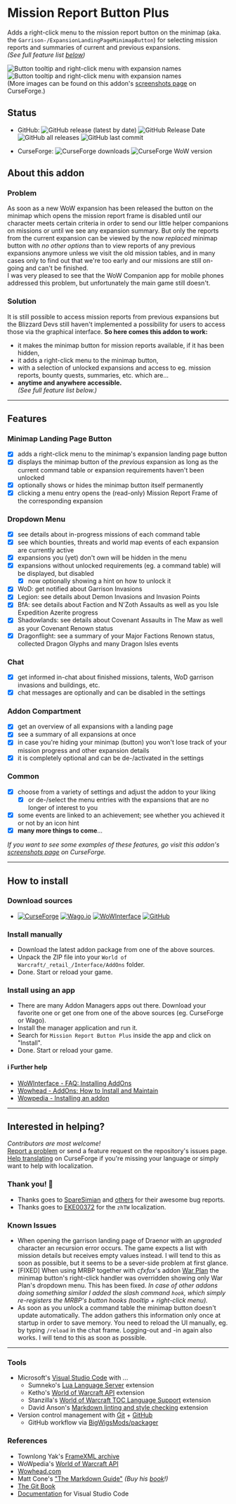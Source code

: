 # Mission Report Button Plus

Adds a right-click menu to the mission report button on the minimap (aka. the `Garrison-/ExpansionLandingPageMinimapButton`) for selecting mission reports and summaries of current and previous expansions.  
*(See full feature list [below](#features))*

![Button tooltip and right-click menu with expansion names](https://raw.githubusercontent.com/erglo/mission-report-button-plus/main/.screenshots/mbrp_tooltip-dropdown_df-winter.jpg "Button tooltip and right-click menu with expansion names")
![Button tooltip and right-click menu with expansion names](https://raw.githubusercontent.com/erglo/mission-report-button-plus/main/.screenshots/mrbp_menu-tooltip_df-summary.jpg "The MRBP Dragon Isles Summary tooltip")  
(More images can be found on this addon's [screenshots page](https://www.curseforge.com/wow/addons/mission-report-button-plus/screenshots) on CurseForge.)

## Status

+ GitHub:
  ![GitHub release (latest by date)](https://img.shields.io/github/v/release/erglo/mission-report-button-plus?label=latest&logo=GitHub&logoColor=lightgray) ![GitHub Release Date](https://img.shields.io/github/release-date/erglo/mission-report-button-plus?logo=GitHub&logoColor=lightgray) ![GitHub all releases](https://img.shields.io/github/downloads/erglo/mission-report-button-plus/total?logo=GitHub&logoColor=lightgray) ![GitHub last commit](https://img.shields.io/github/last-commit/erglo/mission-report-button-plus?logo=GitHub&logoColor=lightgray)

+ CurseForge:
  ![CurseForge downloads](https://cf.way2muchnoise.eu/full_461804_%20(E04E14-5A5A5A-FFFFFF-010101-1C1C1C).svg) ![CurseForge WoW version](https://cf.way2muchnoise.eu/versions/WoW-retail%20_461804_latest(5A5A5A-E04E14-FFFFFF-010101).svg)

## About this addon

### Problem

As soon as a new WoW expansion has been released the button on the minimap which opens the mission report frame is disabled until our character meets certain criteria in order to send our little helper companions on missions or until we see any expansion summary. But only the reports from the current expansion can be viewed by the now *replaced* minimap button with *no other options* than to view reports of any previous expansions anymore unless we visit the old mission tables, and in many cases only to find out that we're too early and our missions are still on-going and can't be finished.  
I was very pleased to see that the WoW Companion app for mobile phones addressed this problem, but unfortunately the main game still doesn't.

### Solution

It is still possible to access mission reports from previous expansions but the Blizzard Devs still haven't implemented a possibility for users to access those via the graphical interface. **So here comes this addon to work:**

+ it makes the minimap button for mission reports available, if it has been hidden,
+ it adds a right-click menu to the minimap button,
+ with a selection of unlocked expansions and access to eg. mission reports, bounty quests, summaries, etc. which are...
+ **anytime and anywhere accessible.**  
*(See full feature list below.)*

----

## Features

### Minimap Landing Page Button

+ [x] adds a right-click menu to the minimap's expansion landing page button
+ [x] displays the minimap button of the *previous* expansion as long as the current command table or expansion requirements haven't been unlocked
+ [x] optionally shows or hides the minimap button itself permanently
+ [x] clicking a menu entry opens the (read-only) Mission Report Frame of the corresponding expansion

### Dropdown Menu

+ [x] see details about in-progress missions of each command table
+ [x] see which bounties, threats and world map events of each expansion are currently active
+ [x] expansions you (yet) don't own will be hidden in the menu
+ [x] expansions without unlocked requirements (eg. a command table) will be displayed, but disabled
  + [x] now optionally showing a hint on how to unlock it
+ [x] WoD: get notified about Garrison Invasions
+ [x] Legion: see details about Demon Invasions and Invasion Points
+ [x] BfA: see details about Faction and N'Zoth Assaults as well as you Isle Expedition Azerite progress
+ [x] Shadowlands: see details about Covenant Assaults in The Maw as well as your Covenant Renown status
+ [x] Dragonflight: see a summary of your Major Factions Renown status, collected Dragon Glyphs and many Dragon Isles events

### Chat

+ [x] get informed in-chat about finished missions, talents, WoD garrison invasions and buildings, etc.
+ [x] chat messages are optionally and can be disabled in the settings

### Addon Compartment

+ [x] get an overview of all expansions with a landing page
+ [x] see a summary of all expansions at once
+ [x] in case you're hiding your minimap (button) you won't lose track of your mission progress and other expansion details
+ [x] it is completely optional and can be de-/activated in the settings

### Common

+ [x] choose from a variety of settings and adjust the addon to your liking
  + [x] or de-/select the menu entries with the expansions that are no longer of interest to you
+ [x] some events are linked to an achievement; see whether you achieved it or not by an icon hint
+ [x] **many more things to come**...

*If you want to see some examples of these features, go visit this addon's [screenshots page](https://www.curseforge.com/wow/addons/mission-report-button-plus/screenshots) on CurseForge.*

----

## How to install

### Download sources

+ [![CurseForge](https://img.shields.io/badge/%F0%9F%94%97-CurseForge-f16436)](https://www.curseforge.com/wow/addons/mission-report-button-plus) [![Wago.io](https://img.shields.io/badge/%F0%9F%94%97-Wago.io-c1272d)](https://addons.wago.io/addons/mission-report-button-plus) [![WoWInterface](https://img.shields.io/badge/%F0%9F%94%97-WoWInterface-da8a00)](https://www.wowinterface.com/downloads/info26583-MissionReportButtonPlus.html) [![GitHub](https://img.shields.io/badge/%F0%9F%94%97-GitHub-6e7681)](https://github.com/erglo/mission-report-button-plus)

### Install manually

+ Download the latest addon package from one of the above sources.
+ Unpack the ZIP file into your `World of Warcraft/_retail_/Interface/AddOns` folder.
+ Done. Start or reload your game.

### Install using an app

+ There are many Addon Managers apps out there. Download your favorite one or get one from one of the above sources (eg. CurseForge or Wago).
+ Install the manager application and run it.
+ Search for `Mission Report Button Plus` inside the app and click on "Install".
+ Done. Start or reload your game.

#### ℹ Further help

+ [WoWInterface - FAQ: Installing AddOns](https://www.wowinterface.com/forums/faq.php?faq=install)
+ [Wowhead - AddOns: How to Install and Maintain](https://www.wowhead.com/guide/addons-how-to-install-and-maintain-1998)
+ [Wowpedia - Installing an addon](https://wowpedia.fandom.com/wiki/AddOn#Installing_an_addon)

----

## Interested in helping?

*Contributors are most welcome!*  
[Report a problem](https://github.com/erglo/mission-report-button-plus/issues) or send a feature request on the repository's issues page.  
[Help translating](https://www.curseforge.com/wow/addons/mission-report-button-plus/localization) on CurseForge if you're missing your language or simply want to help with localization.

### Thank you! 🎉

+ Thanks goes to [SpareSimian](https://github.com/SpareSimian) and [others](https://github.com/erglo/mission-report-button-plus/issues?q=is%3Aissue+is%3Aclosed) for their awesome bug reports.
+ Thanks goes to [EKE00372](https://github.com/EKE00372) for the `zhTW` localization.

### Known Issues

+ When opening the garrison landing page of Draenor with an *upgraded* character an recursion error occurs. The game expects a list with mission details but receives empty values instead. I will tend to this as soon as possible, but it seems to be a sever-side problem at first glance.
+ [FIXED] When using MRBP together with *cfxfox*'s addon [War Plan](https://beta.curseforge.com/wow/addons/war-plan) the minimap button's right-click handler was overridden showing only War Plan's dropdown menu. This has been fixed.
*In case of other addons doing something similar I added the slash command `hook`, which simply re-registers the MRBP's button hooks (tooltip + right-click menu).*
+ As soon as you unlock a command table the minimap button doesn't update automatically. The addon gathers this information only once at startup in order to save memory. You need to reload the UI manually, eg. by typing `/reload` in the chat frame. Logging-out and -in again also works. I will tend to this as soon as possible.

----

### Tools

+ Microsoft's [Visual Studio Code](https://code.visualstudio.com) with ...
  + Sumneko's [Lua Language Server](https://github.com/LuaLS/lua-language-server) extension
  + Ketho's [World of Warcraft API](https://github.com/Ketho/vscode-wow-api) extension
  + Stanzilla's [World of Warcraft TOC Language Support](https://github.com/Stanzilla/vscode-wow-toc) extension
  + David Anson's [Markdown linting and style checking](https://github.com/DavidAnson/vscode-markdownlint) extension
+ Version control management with [Git](https://git-scm.com) + [GitHub](https://github.com/)
  + GitHub workflow via [BigWigsMods/packager](https://github.com/BigWigsMods/packager)

### References

+ Townlong Yak's [FrameXML archive](https://www.townlong-yak.com/framexml/live)
+ WoWpedia's [World of Warcraft API](https://wowpedia.fandom.com/wiki/World_of_Warcraft_API)
+ [Wowhead.com](https://www.wowhead.com)
+ Matt Cone's ["The Markdown Guide"](https://www.markdownguide.org)
  *(Buy his [book](https://www.markdownguide.org/book)!)*
+ [The Git Book](https://git-scm.com/book)
+ [Documentation](https://code.visualstudio.com/docs) for Visual Studio Code
